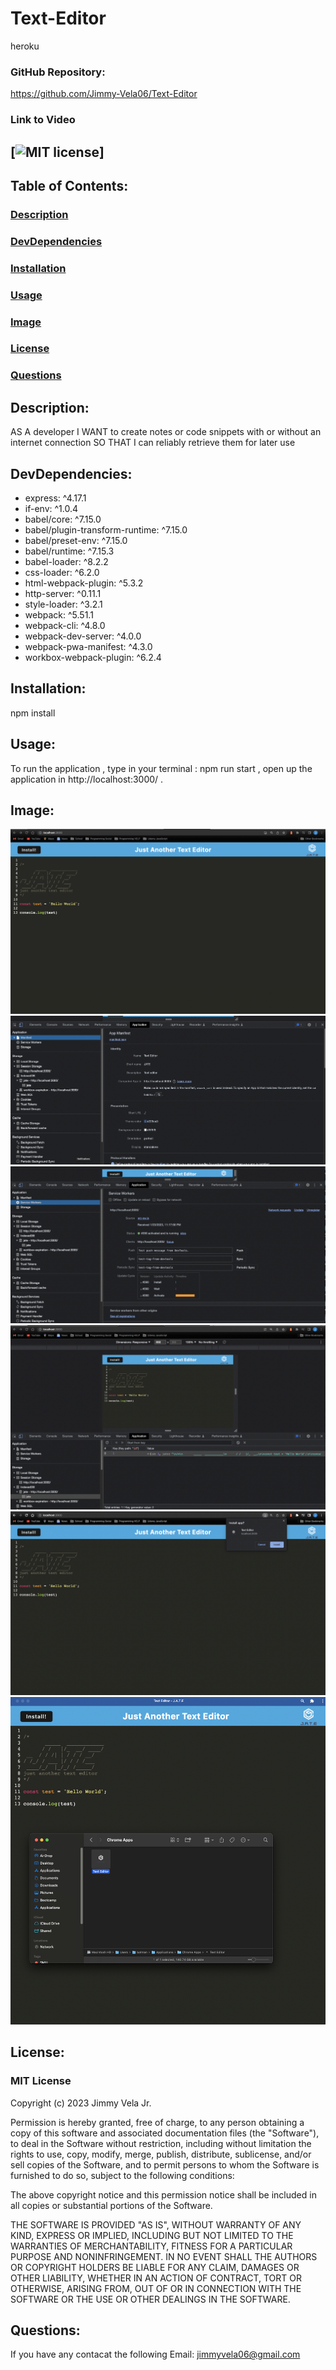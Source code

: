 # Text-Editor

heroku

### **GitHub Repository:**

https://github.com/Jimmy-Vela06/Text-Editor

### **Link to Video**

## [![MIT license](https://img.shields.io/badge/License-MIT-blue.svg)]

## **Table of Contents:**

### [Description](#description)

### [DevDependencies](#devdependencies)

### [Installation](#installation)

### [Usage](#usage)

### [Image](#image)

### [License](#license)

### [Questions](#questions)

## **Description:**

AS A developer
I WANT to create notes or code snippets with or without an internet connection
SO THAT I can reliably retrieve them for later use

## **DevDependencies:**

- express: ^4.17.1
- if-env: ^1.0.4
- babel/core: ^7.15.0
- babel/plugin-transform-runtime: ^7.15.0
- babel/preset-env: ^7.15.0
- babel/runtime: ^7.15.3
- babel-loader: ^8.2.2
- css-loader: ^6.2.0
- html-webpack-plugin: ^5.3.2
- http-server: ^0.11.1
- style-loader: ^3.2.1
- webpack: ^5.51.1
- webpack-cli: ^4.8.0
- webpack-dev-server: ^4.0.0
- webpack-pwa-manifest: ^4.3.0
- workbox-webpack-plugin: ^6.2.4

## **Installation:**

npm install

## **Usage:**

To run the application , type in your terminal : npm run start , open up the application in http://localhost:3000/ .

## **Image:**

![My Image](./Img/app.png)
![My Image](./Img/manifest.png)
![My Image](./Img/serviceWorker.png)
![My Image](./Img/storage.png)
![My Image](./Img/install.png)
![My Image](./Img/download.png)

## **License:**

### MIT License

Copyright (c) 2023 Jimmy Vela Jr.

Permission is hereby granted, free of charge, to any person obtaining a copy
of this software and associated documentation files (the "Software"), to deal
in the Software without restriction, including without limitation the rights
to use, copy, modify, merge, publish, distribute, sublicense, and/or sell
copies of the Software, and to permit persons to whom the Software is
furnished to do so, subject to the following conditions:

The above copyright notice and this permission notice shall be included in all
copies or substantial portions of the Software.

THE SOFTWARE IS PROVIDED "AS IS", WITHOUT WARRANTY OF ANY KIND, EXPRESS OR
IMPLIED, INCLUDING BUT NOT LIMITED TO THE WARRANTIES OF MERCHANTABILITY,
FITNESS FOR A PARTICULAR PURPOSE AND NONINFRINGEMENT. IN NO EVENT SHALL THE
AUTHORS OR COPYRIGHT HOLDERS BE LIABLE FOR ANY CLAIM, DAMAGES OR OTHER
LIABILITY, WHETHER IN AN ACTION OF CONTRACT, TORT OR OTHERWISE, ARISING FROM,
OUT OF OR IN CONNECTION WITH THE SOFTWARE OR THE USE OR OTHER DEALINGS IN THE
SOFTWARE.

## **Questions:**

If you have any contacat the following
Email: <jimmyvela06@gmail.com>
